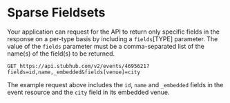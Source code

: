 # Sparse Fieldsets

Your application can request for the API to return only specific fields in the
response on a per-type basis by including a `fields`[TYPE] parameter. The value
of the `fields` parameter must be a comma-separated list of the name(s) of the
field(s) to be returned.

`GET https://api.stubhub.com/v2/events/4695621?fields=id,name,_embedded&fields[venue]=city`

The example request above includes the `id`, `name` and `_embedded` fields in
the event resource and the `city` field in its embedded venue.

